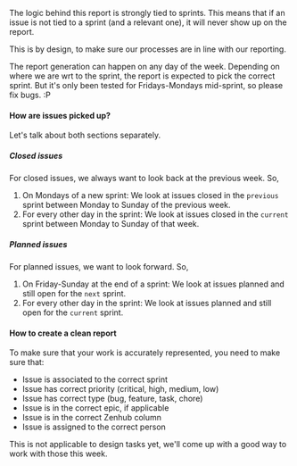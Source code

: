 The logic behind this report is strongly tied to sprints. This means that if an issue is not tied to a sprint (and a relevant one), it will never show up on the report.

This is by design, to make sure our processes are in line with our reporting.

The report generation can happen on any day of the week. Depending on where we are wrt to the sprint, the report is expected to pick the correct sprint. But it's only been tested for Fridays-Mondays mid-sprint, so please fix bugs. :P

#### How are issues picked up?
Let's talk about both sections separately.

##### Closed issues
For closed issues, we always want to look back at the previous week. So,

1. On Mondays of a new sprint: We look at issues closed in the `previous` sprint between Monday to Sunday of the previous week.
2. For every other day in the sprint: We look at issues closed in the `current` sprint between Monday to Sunday of that week.

##### Planned issues
For planned issues, we want to look forward. So,

1. On Friday-Sunday at the end of a sprint: We look at issues planned and still open for the `next` sprint.
2. For every other day in the sprint: We look at issues planned and still open for the `current` sprint.


#### How to create a clean report

To make sure that your work is accurately represented, you need to make sure that:
- Issue is associated to the correct sprint
- Issue has correct priority (critical, high, medium, low)
- Issue has correct type (bug, feature, task, chore)
- Issue is in the correct epic, if applicable
- Issue is in the correct Zenhub column
- Issue is assigned to the correct person

This is not applicable to design tasks yet, we'll come up with a good way to work with those this week.
